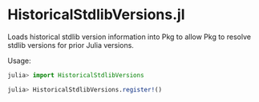 # HistoricalStdlibVersions.jl

Loads historical stdlib version information into Pkg to allow Pkg to resolve stdlib versions for prior Julia versions.

Usage:
```julia
julia> import HistoricalStdlibVersions

julia> HistoricalStdlibVersions.register!()
```
